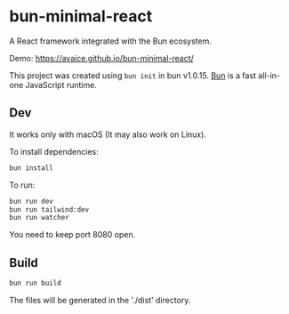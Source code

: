 # bun-minimal-react

A React framework integrated with the Bun ecosystem.

Demo: https://avaice.github.io/bun-minimal-react/

This project was created using `bun init` in bun v1.0.15. [Bun](https://bun.sh) is a fast all-in-one JavaScript runtime.

## Dev

It works only with macOS (It may also work on Linux).

To install dependencies:

```bash
bun install
```

To run:

```bash
bun run dev
bun run tailwind:dev
bun run watcher
```

You need to keep port 8080 open.

## Build

```bash
bun run build
```

The files will be generated in the './dist' directory.
